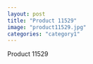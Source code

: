 ```yaml
---
layout: post
title: "Product 11529"
image: "product11529.jpg"
categories: "category1"
---
```

Product 11529
